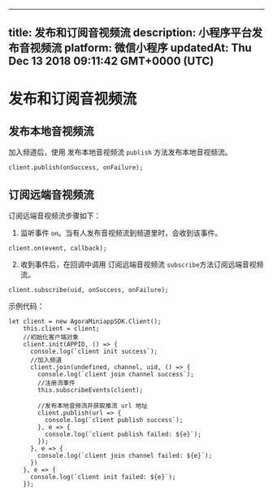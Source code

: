 
---
title: 发布和订阅音视频流
description: 小程序平台发布音视频流
platform: 微信小程序
updatedAt: Thu Dec 13 2018 09:11:42 GMT+0000 (UTC)
---
# 发布和订阅音视频流
## 发布本地音视频流
加入频道后，使用 发布本地音视频流 `publish` 方法发布本地音视频流。

```
client.publish(onSuccess, onFailure);
```


## 订阅远端音视频流
订阅远端音视频流步骤如下：

1.  监听事件 `on`。当有人发布音视频流到频道里时，会收到该事件。


```
client.on(event, callback);
```

2.  收到事件后，在回调中调用 订阅远端音视频流 `subscribe`方法订阅远端音视频流。


```
client.subscribe(uid, onSuccess, onFailure);
```

示例代码：

```
let client = new AgoraMiniappSDK.Client();
    this.client = client;
    //初始化客户端对象
    client.init(APPID, () => {
      console.log(`client init success`);
      //加入频道
      client.join(undefined, channel, uid, () => {
        console.log(`client join channel success`);
        //注册流事件
        this.subscribeEvents(client);

        //发布本地音频流并获取推流 url 地址
        client.publish(url => {
          console.log(`client publish success`);
        }, e => {
          console.log(`client publish failed: ${e}`);
        });
      }, e => {
        console.log(`client join channel failed: ${e}`);
      })
    }, e => {
      console.log(`client init failed: ${e}`);
    });
		
```
